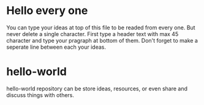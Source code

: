 # Hello every one
You can type your ideas at top of this file to be readed from every one. But never delete a single character. First type a header text with max 45 character and type your pragraph at bottom of them. Don't forget to make a seperate line between each your ideas.

# hello-world
hello-world repository can be store ideas, resources, or even share and discuss things with others.
